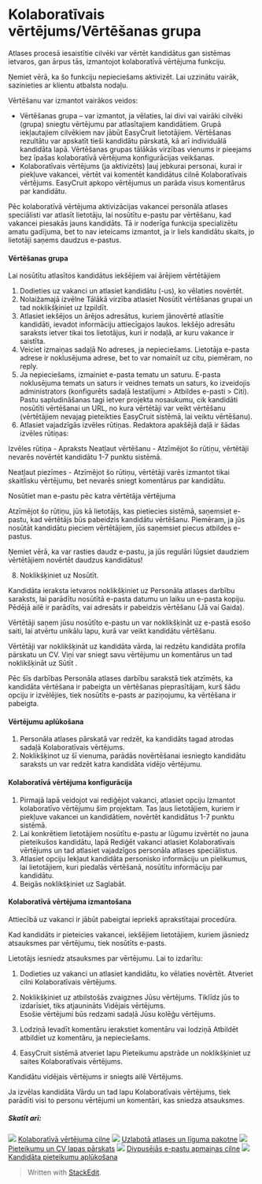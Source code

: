 # Kolaboratīvais vērtējums/Vērtēšanas grupa

Atlases procesā iesaistītie cilvēki var vērtēt kandidātus gan sistēmas ietvaros, gan ārpus tās, izmantojot kolaboratīvā vērtējuma funkciju.

Ņemiet vērā, ka šo funkciju nepieciešams aktivizēt. Lai uzzinātu vairāk, sazinieties ar klientu atbalsta nodaļu.

Vērtēšanu var izmantot vairākos veidos:

-   Vērtēšanas grupa  – var izmantot, ja vēlaties, lai divi vai vairāki cilvēki (grupa) sniegtu vērtējumu par atlasītajiem kandidātiem. Grupā iekļautajiem cilvēkiem nav jābūt EasyCruit lietotājiem. Vērtēšanas rezultātu var apskatīt tieši kandidātu pārskatā, kā arī individuālā kandidāta lapā. Vērtēšanas grupas tālākās virzības vienums ir pieejams bez īpašas kolaboratīvā vērtējuma konfigurācijas veikšanas.
-   Kolaboratīvais vērtējums  (ja aktivizēts) ļauj jebkurai personai, kurai ir piekļuve vakancei, vērtēt vai komentēt kandidātus cilnē  Kolaboratīvais vērtējums. EasyCruit apkopo vērtējumus un parāda visus komentārus par kandidātu.

Pēc kolaboratīvā vērtējuma aktivizācijas vakancei personāla atlases speciālisti var atlasīt lietotāju, lai nosūtītu e-pastu par vērtēšanu, kad vakancei piesakās jauns kandidāts. Tā ir noderīga funkcija specializētu amatu gadījuma, bet to nav ieteicams izmantot, ja ir liels kandidātu skaits, jo lietotāji saņems daudzus e-pastus.

#### Vērtēšanas grupa

Lai nosūtītu atlasītos kandidātus iekšējiem vai ārējiem vērtētājiem

1.  Dodieties uz vakanci un atlasiet kandidātu (-us), ko vēlaties novērtēt.
2.  Nolaižamajā izvēlne  Tālākā virzība  atlasiet  Nosūtīt vērtēšanas grupai  un tad noklikšķiniet uz  Izpildīt.
3.  Atlasiet iekšējos un ārējos adresātus, kuriem jānovērtē atlasītie kandidāti, ievadot informāciju attiecīgajos laukos. Iekšējo adresātu saraksts ietver tikai tos lietotājus, kuri ir nodaļā, ar kuru vakance ir saistīta.
4.  Veiciet izmaiņas sadaļā  No adreses, ja nepieciešams. Lietotāja e-pasta adrese ir noklusējuma adrese, bet to var nomainīt uz citu, piemēram,  no reply.
5.  Ja nepieciešams, izmainiet e-pasta tematu un saturu. E-pasta noklusējuma temats un saturs ir veidnes temats un saturs, ko izveidojis administrators (konfigurēts sadaļā  Iestatījumi  >  Atbildes e-pasti  >  Citi). Pastu sapludināšanas tagi ietver projekta nosaukumu, cik kandidāti nosūtīti vērtēšanai un URL, no kura vērtētāji var veikt vērtēšanu (vērtētājiem nevajag pieteikties EasyCruit sistēmā, lai veiktu vērtēšanu).
6.  Atlasiet vajadzīgās izvēles rūtiņas. Redaktora apakšējā daļā ir šādas izvēles rūtiņas:

Izvēles rūtiņa - Apraksts
Neatļaut vērtēšanu - Atzīmējot šo rūtiņu, vērtētāji nevarēs novērtēt kandidātu 1-7 punktu sistēmā.

Neatļaut piezīmes - Atzīmējot šo rūtiņu, vērtētāji varēs izmantot tikai skaitlisku vērtējumu, bet nevarēs sniegt komentārus par kandidātu.

Nosūtiet man e-pastu pēc katra vērtētāja vērtējuma

Atzīmējot šo rūtiņu, jūs kā lietotājs, kas pietiecies sistēmā, saņemsiet e-pastu, kad vērtētājs būs pabeidzis kandidātu vērtēšanu. Piemēram, ja jūs nosūtāt kandidātu pieciem vērtētājiem, jūs saņemsiet piecus atbildes e-pastus.

Ņemiet vērā, ka var rasties daudz e-pastu, ja jūs regulāri lūgsiet daudziem vērtētājiem novērtēt daudzus kandidātus!

8.  Noklikšķiniet uz  Nosūtīt.

Kandidāta ieraksta ietvaros noklikšķiniet uz  Personāla atlases darbību saraksts, lai parādītu nosūtītā e-pasta datumu un laiku un e-pasta kopiju. Pēdējā ailē ir parādīts, vai adresāts ir pabeidzis vērtēšanu (Jā vai Gaida).

Vērtētāji saņem jūsu nosūtīto e-pastu un var noklikšķināt uz e-pastā esošo saiti, lai atvērtu unikālu lapu, kurā var veikt kandidātu vērtēšanu.

Vērtētāji var noklikšķināt uz kandidāta vārda, lai redzētu kandidāta profila pārskatu un CV. Viņi var sniegt savu vērtējumu un komentārus un tad noklikšķināt uz  Sūtīt .

Pēc šīs darbības  Personāla atlases darbību sarakstā  tiek atzīmēts, ka kandidāta vērtēšana ir pabeigta un vērtēšanas pieprasītājam, kurš šādu opciju ir izvēlējies, tiek nosūtīts e-pasts ar paziņojumu, ka vērtēšana ir pabeigta.

#### Vērtējumu aplūkošana

1.  Personāla atlases pārskatā var redzēt, ka kandidāts tagad atrodas sadaļā  Kolaboratīvais vērtējums.
2.  Noklikšķinot uz šī vienuma, parādās novērtēšanai iesniegto kandidātu saraksts un var redzēt katra kandidāta vidējo vērtējumu.

#### Kolaboratīvā vērtējuma konfigurācija

1.  Pirmajā lapā veidojot vai rediģējot vakanci, atlasiet opciju  Izmantot kolaboratīvo vērtējumu šim projektam. Tas ļaus lietotājiem, kuriem ir piekļuve vakancei un kandidātiem, novērtēt kandidātus 1-7 punktu sistēmā.
2.  Lai konkrētiem lietotājiem nosūtītu e-pastu ar lūgumu izvērtēt no jauna pieteikušos kandidātu, lapā Rediģēt vakanci atlasiet  Kolaboratīvais vērtējums  un tad atlasiet vajadzīgos personāla atlases speciālistus.
3.  Atlasiet opciju  Iekļaut kandidāta personisko informāciju un pielikumus, lai lietotājiem, kuri piedalās vērtēšanā, nosūtītu informāciju par kandidātu.
4.  Beigās noklikšķiniet uz  Saglabāt.

#### Kolaboratīvā vērtējuma izmantošana

Attiecībā uz vakanci ir jābūt pabeigtai iepriekš aprakstītajai procedūra.

Kad kandidāts ir pieteicies vakancei, iekšējiem lietotājiem, kuriem jāsniedz atsauksmes par vērtējumu, tiek nosūtīts e-pasts.

Lietotājs iesniedz atsauksmes par vērtējumu. Lai to izdarītu:

1.  Dodieties uz vakanci un atlasiet kandidātu, ko vēlaties novērtēt. Atveriet cilni  Kolaboratīvais vērtējums.
2.  Noklikšķiniet uz atbilstošās zvaigznes  Jūsu vērtējums. Tiklīdz jūs to izdarīsiet, tiks atjaunināts  Vidējais vērtējums.  
    Esošie vērtējumi būs redzami sadaļā  Jūsu kolēģu vērtējums.  
    
3.  Lodziņā  Ievadīt komentāru  ierakstiet komentāru vai lodziņā  Atbildēt  atbildiet uz komentāru, ja nepieciešams.
4.  EasyCruit sistēmā atveriet lapu  Pieteikumu apstrāde  un noklikšķiniet uz saites  Kolaboratīvais vērtējums.

Kandidātu vidējais vērtējums ir sniegts ailē  Vērtējums.

Ja izvēlas kandidāta  Vārdu  un tad lapu  Kolaboratīvais vērtējums, tiek parādīti visi to personu vērtējumi un komentāri, kas sniedza atsauksmes.

##### Skatīt arī:

![](../Resources/Images/icon-document-link.png)  [Kolaboratīvā vērtējuma cilne](collaborative_rating_tab.htm)
![](../Resources/Images/icon-document-link.png)  [Uzlabotā atlases un līguma pakotne](advanced_selection_and_contraction_pack.htm)
![](../Resources/Images/icon-document-link.png)  [Pieteikumu un CV lapas pārskats](application_and_cv_page_overview.htm)
![](../Resources/Images/icon-document-link.png)  [Divpusējās e-pastu apmaiņas cilne](two_way_email_tab.htm)
![](../Resources/Images/icon-document-link.png)  [Kandidāta pieteikumu aplūkošana](viewing_a_candidates_multiple_applications.htm)


> Written with [StackEdit](https://stackedit.io/).
<!--stackedit_data:
eyJoaXN0b3J5IjpbODU4NzYyMDU0XX0=
-->